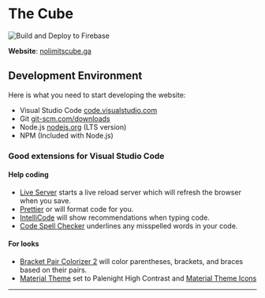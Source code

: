 # The Cube

![Build and Deploy to Firebase](https://github.com/limitlesspc/the-cube/workflows/Build%20and%20Deploy%20to%20Firebase/badge.svg)

**Website**: [nolimitscube.ga](http://nolimitscube.ga/)

## Development Environment

Here is what you need to start developing the website:

- Visual Studio Code [code.visualstudio.com](https://code.visualstudio.com/)
- Git [git-scm.com/downloads](https://git-scm.com/downloads)
- Node.js [nodejs.org](https://nodejs.org/en/) (LTS version)
- NPM (Included with Node.js)

### Good extensions for Visual Studio Code

#### Help coding

- [Live Server](https://marketplace.visualstudio.com/items?itemName=ritwickdey.LiveServer) starts a live reload server which will refresh the browser when you save.
- [Prettier](https://marketplace.visualstudio.com/items?itemName=esbenp.prettier-vscode) or will format code for you.
- [IntelliCode](https://marketplace.visualstudio.com/items?itemName=VisualStudioExptTeam.vscodeintellicode) will show recommendations when typing code.
- [Code Spell Checker](https://marketplace.visualstudio.com/items?itemName=streetsidesoftware.code-spell-checker) underlines any misspelled words in your code.

#### For looks

- [Bracket Pair Colorizer 2](https://marketplace.visualstudio.com/items?itemName=CoenraadS.bracket-pair-colorizer-2) will color parentheses, brackets, and braces based on their pairs.
- [Material Theme](https://marketplace.visualstudio.com/items?itemName=Equinusocio.vsc-material-theme) set to Palenight High Contrast and [Material Theme Icons](https://marketplace.visualstudio.com/items?itemName=PKief.material-icon-theme)

---
